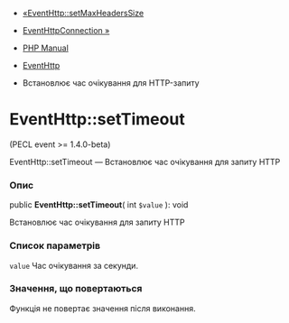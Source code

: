 - [«EventHttp::setMaxHeadersSize](eventhttp.setmaxheaderssize.md)
- [EventHttpConnection »](class.eventhttpconnection.md)

- [PHP Manual](index.md)
- [EventHttp](class.eventhttp.md)
- Встановлює час очікування для HTTP-запиту

# EventHttp::setTimeout

(PECL event \>= 1.4.0-beta)

EventHttp::setTimeout — Встановлює час очікування для запиту HTTP

### Опис

public **EventHttp::setTimeout**( int `$value` ): void

Встановлює час очікування для запиту HTTP

### Список параметрів

`value`
Час очікування за секунди.

### Значення, що повертаються

Функція не повертає значення після виконання.
